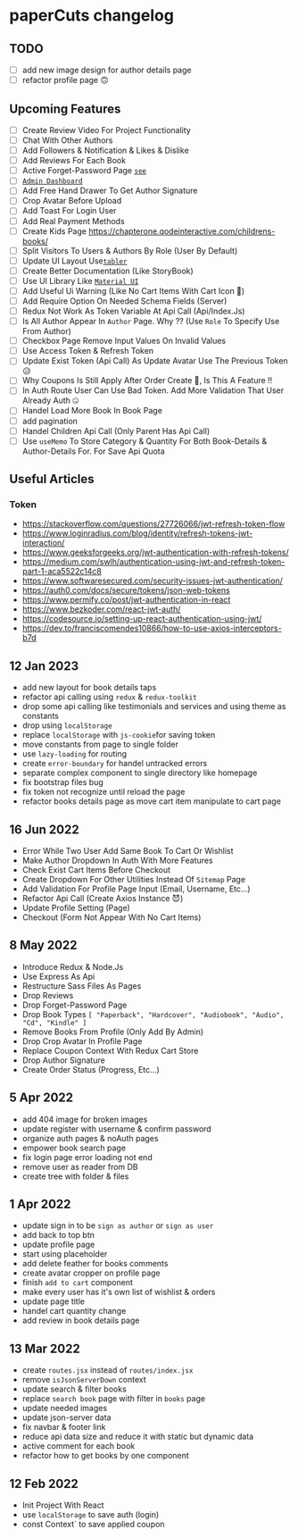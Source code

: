 
# paperCuts changelog

## TODO

- [ ] add new image design for author details page
- [ ] refactor profile page 🙃

## Upcoming Features

- [ ] Create Review Video For Project Functionality
- [ ] Chat With Other Authors
- [ ] Add Followers & Notification & Likes & Dislike
- [ ] Add Reviews For Each Book
- [ ] Active Forget-Password Page [`see`](https://www.tutsmake.com/forgot-reset-password-in-node-js-express-mysql/)
- [ ] [`Admin Dashboard`](https://appseed.us/)
- [ ] Add Free Hand Drawer To Get Author Signature
- [ ] Crop Avatar Before Upload
- [ ] Add Toast For Login User
- [ ] Add Real Payment Methods
- [ ] Create Kids Page <https://chapterone.qodeinteractive.com/childrens-books/>
- [ ] Split Visitors To Users & Authors By Role (User By Default)
- [ ] Update UI Layout Use[`tabler`](https://preview.tabler.io)
- [ ] Create Better Documentation (Like StoryBook)
- [ ] Use UI Library Like [`Material UI`](https://mui.com/)
- [ ] Add Useful Ui Warning (Like No Cart Items With Cart Icon 💬)
- [ ] Add Require Option On Needed Schema Fields (Server)
- [ ] Redux Not Work As Token Variable At Api Call (Api/Index.Js)
- [ ] Is All Author Appear In `Author` Page. Why ?? (Use `Role` To Specify Use From Author)
- [ ] Checkbox Page Remove Input Values On Invalid Values
- [ ] Use Access Token & Refresh Token
- [ ] Update Exist Token (Api Call) As Update Avatar Use The Previous Token 😥
- [ ] Why Coupons Is Still Apply After Order Create 🥲, Is This A Feature !!
- [ ] In Auth Route User Can Use Bad Token. Add More Validation That User Already Auth 🤐
- [ ] Handel Load More Book In Book Page
- [ ] add pagination
- [ ] Handel Children Api Call (Only Parent Has Api Call)
- [ ] Use `useMemo` To Store Category & Quantity For Both Book-Details & Author-Details For. For Save Api Quota

## Useful Articles

### Token

- <https://stackoverflow.com/questions/27726066/jwt-refresh-token-flow>
- <https://www.loginradius.com/blog/identity/refresh-tokens-jwt-interaction/>
- <https://www.geeksforgeeks.org/jwt-authentication-with-refresh-tokens/>
- <https://medium.com/swlh/authentication-using-jwt-and-refresh-token-part-1-aca5522c14c8>
- <https://www.softwaresecured.com/security-issues-jwt-authentication/>
- <https://auth0.com/docs/secure/tokens/json-web-tokens>
- <https://www.permify.co/post/jwt-authentication-in-react>
- <https://www.bezkoder.com/react-jwt-auth/>
- <https://codesource.io/setting-up-react-authentication-using-jwt/>
- <https://dev.to/franciscomendes10866/how-to-use-axios-interceptors-b7d>

## 12 Jan 2023

- add new layout for book details taps
- refactor api calling using `redux` & `redux-toolkit`
- drop some api calling like testimonials and services and using theme as constants
- drop using `localStorage`
- replace `localStorage` with `js-cookie`for saving token
- move constants from page to single folder
- use `lazy-loading` for routing
- create `error-boundary` for handel untracked errors
- separate complex component to single directory like homepage
- fix bootstrap files bug
- fix token not recognize until reload the page
- refactor books details page as move cart item manipulate to cart page

## 16 Jun 2022

- Error While Two User Add Same Book To Cart Or Wishlist
- Make Author Dropdown In Auth With More Features
- Check Exist Cart Items Before Checkout
- Create Dropdown For Other Utilities Instead Of `Sitemap` Page
- Add Validation For Profile Page Input (Email, Username, Etc...)
- Refactor Api Call (Create Axios Instance 😈)
- Update Profile Setting (Page)
- Checkout (Form Not Appear With No Cart Items)

## 8 May 2022

- Introduce Redux & Node.Js
- Use Express As Api
- Restructure Sass Files As Pages
- Drop Reviews
- Drop Forget-Password Page
- Drop Book Types `[ "Paperback", "Hardcover", "Audiobook", "Audio", "Cd", "Kindle" ]`
- Remove Books From Profile (Only Add By Admin)
- Drop Crop Avatar In Profile Page
- Replace Coupon Context With Redux Cart Store
- Drop Author Signature
- Create Order Status (Progress, Etc...)

## 5 Apr 2022

- add 404 image for broken images
- update register with username & confirm password
- organize auth pages & noAuth pages
- empower book search page
- fix login page error loading not end
- remove user as reader from DB
- create tree with folder & files

## 1 Apr 2022

- update sign in to be `sign as author` or `sign as user`
- add back to top btn
- update profile page
- start using placeholder
- add delete feather for books comments
- create avatar cropper on profile page
- finish `add to cart` component
- make every user has it's own list of wishlist & orders
- update page title
- handel cart quantity change
- add review in book details page

## 13 Mar 2022

- create `routes.jsx` instead of `routes/index.jsx`
- remove `isJsonServerDown` context
- update search & filter books
- replace `search book` page with filter in `books` page
- update needed images
- update json-server data
- fix navbar & footer link
- reduce api data size and reduce it with static but dynamic data
- active comment for each book
- refactor how to get books by one component

## 12 Feb 2022

- Init Project With React
- use `localStorage` to save auth (login)
- const Context` to save applied coupon
